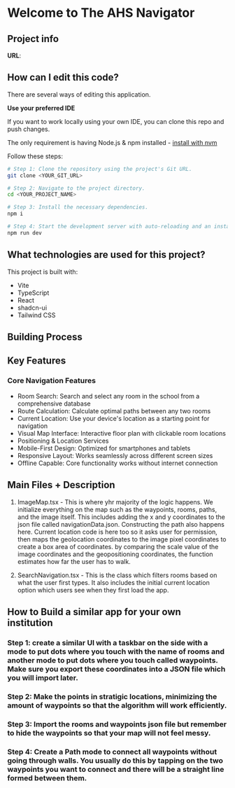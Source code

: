 # Welcome to The AHS Navigator
## Project info

**URL**: 
## How can I edit this code?

There are several ways of editing this application.

**Use your preferred IDE**

If you want to work locally using your own IDE, you can clone this repo and push changes. 

The only requirement is having Node.js & npm installed - [install with nvm](https://github.com/nvm-sh/nvm#installing-and-updating)

Follow these steps:

```sh
# Step 1: Clone the repository using the project's Git URL.
git clone <YOUR_GIT_URL>

# Step 2: Navigate to the project directory.
cd <YOUR_PROJECT_NAME>

# Step 3: Install the necessary dependencies.
npm i

# Step 4: Start the development server with auto-reloading and an instant preview.
npm run dev
```

## What technologies are used for this project?

This project is built with:

- Vite
- TypeScript
- React
- shadcn-ui
- Tailwind CSS

## Building Process


## Key Features
### Core Navigation Features
- Room Search: Search and select any room in the school from a comprehensive database
- Route Calculation: Calculate optimal paths between any two rooms
- Current Location: Use your device's location as a starting point for navigation
- Visual Map Interface: Interactive floor plan with clickable room locations
- Positioning & Location Services
- Mobile-First Design: Optimized for smartphones and tablets
- Responsive Layout: Works seamlessly across different screen sizes
- Offline Capable: Core functionality works without internet connection

## Main Files + Description
1. ImageMap.tsx - This is where yhr majority of the logic happens. We initialize everything on the map such as the waypoints, rooms, paths, and the image itself. This includes adding the x and y coordinates to the json file called navigationData.json. Constructing the path also happens here. Current location code is here too so it asks user for permission, then maps the geolocation coordinates to the image pixel coordinates to create a box area of coordinates. by comparing the scale value of the image coordinates and the geopositioning coordinates, the function estimates how far the user has to walk.
   
2. SearchNavigation.tsx - This is the class which filters rooms based on what the user first types. It also includes the initial current location option which users see when they first load the app.

## How to Build a similar app for your own institution
### Step 1: create a similar UI with a taskbar on the side with a mode to put dots where you touch with the name of rooms and another mode to put dots where you touch called waypoints. Make sure you export these coordinates into a JSON file which you will import later. 
### Step 2: Make the points in stratigic locations, minimizing the amount of waypoints so that the algorithm will work efficiently. 
### Step 3: Import the rooms and waypoints json file but remember to hide the waypoints so that your map will not feel messy. 
### Step 4: Create a Path mode to connect all waypoints without going through walls. You usually do this by tapping on the two waypoints you want to connect and there will be a straight line formed between them. 
